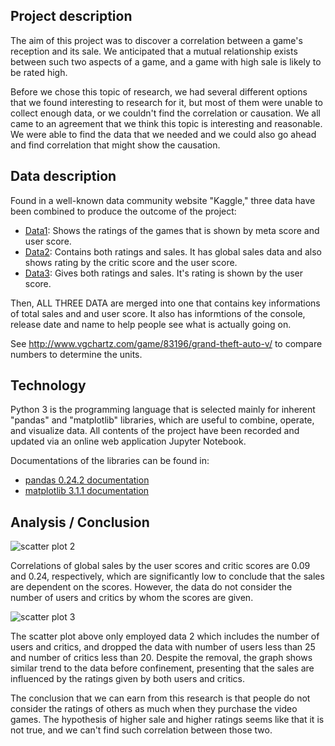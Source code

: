 ## Project description
The aim of this project was to discover a correlation between a game's reception and its sale. We anticipated that a mutual relationship exists between such two aspects of a game, and a game with high sale is likely to be rated high. 

Before we chose this topic of research, we had several different options that we found interesting to research for it, but most of them were unable to collect enough data, or we couldn't find the correlation or causation. We all came to an agreement that we think this topic is interesting and reasonable. We were able to find the data that we needed and we could also go ahead and find correlation that might show the causation.

## Data description
Found in a well-known data community website "Kaggle," three data have been combined to produce the outcome of the project:
  
- [Data1](https://www.kaggle.com/destring/metacritic-reviewed-games-since-2000): Shows the ratings of the games that is shown by meta score and user score.
- [Data2](https://www.kaggle.com/rush4ratio/video-game-sales-with-ratings): Contains both ratings and sales. It has global sales data and also shows rating by the critic score and the user score.
- [Data3](https://www.kaggle.com/rgwegwegwe/vgsaledata): Gives both ratings and sales. It's rating is shown by the user score.
  
Then, ALL THREE DATA are merged into one that contains key informations of total sales and and user score. It also has informtions of the console, release date and name to help people see what is actually going on. 
   
See http://www.vgchartz.com/game/83196/grand-theft-auto-v/ to compare numbers to determine the units.

## Technology
Python 3 is the programming language that is selected mainly for inherent "pandas" and "matplotlib" libraries, which are useful to combine, operate, and visualize data. All contents of the project have been recorded and updated via an online web application Jupyter Notebook.

Documentations of the libraries can be found in:
- [pandas 0.24.2 documentation](https://pandas.pydata.org/pandas-docs/stable/getting_started/tutorials.html)
- [matplotlib 3.1.1 documentation](https://matplotlib.org/3.1.1/tutorials/introductory/usage.html)

## Analysis / Conclusion
![scatter plot 2](https://github.com/shpark61/data_science_project/blob/master/graphs/scatter%20plot%202.png)

Correlations of global sales by the user scores and critic scores are 0.09 and 0.24, respectively, which are significantly low to conclude that the sales are dependent on the scores. However, the data do not consider the number of users and critics by whom the scores are given. 

![scatter plot 3](https://github.com/shpark61/data_science_project/blob/master/graphs/scatter%20plot%203.png)

The scatter plot above only employed data 2 which includes the number of users and critics, and dropped the data with number of users less than 25 and number of critics less than 20. Despite the removal, the graph shows similar trend to the data before confinement, presenting that the sales are influenced by the ratings given by both users and critics.

The conclusion that we can earn from this research is that people do not consider the ratings of others as much when they purchase the video games. The hypothesis of higher sale and higher ratings seems like that it is not true, and we can't find such correlation between those two. 
